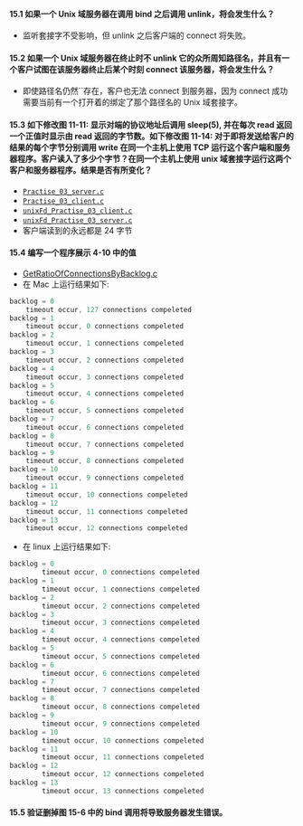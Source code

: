 #### 15.1 如果一个 Unix 域服务器在调用 bind 之后调用 unlink，将会发生什么？

  * 监听套接字不受影响，但 unlink 之后客户端的 connect 将失败。

#### 15.2 如果一个 Unix 域服务器在终止时不 unlink 它的众所周知路径名，并且有一个客户试图在该服务器终止后某个时刻 connect 该服务器，将会发生什么？

  * 即使路径名仍然``存在，客户也无法 connect 到服务器，因为 connect 成功需要当前有一个打开着的绑定了那个路径名的 Unix 域套接字。 

#### 15.3 如下修改图 11-11: 显示对端的协议地址后调用 sleep(5), 并在每次 read 返回一个正值时显示由 read 返回的字节数。如下修改图 11-14: 对于即将发送给客户的结果的每个字节分别调用 write 在同一个主机上使用 TCP 运行这个客户端和服务器程序。客户读入了多少个字节？在同一个主机上使用 unix 域套接字运行这两个客户和服务器程序。结果是否有所变化？

   * [`Practise_03_server.c`](https://github.com/YangXiaoHei/Networking/blob/master/UNP/15%20Unix%20域协议/progs/Practise_03_server.c)
   * [`Practise_03_client.c`](https://github.com/YangXiaoHei/Networking/blob/master/UNP/15%20Unix%20域协议/progs/Practise_03_client.c)
   * [`unixFd_Practise_03_client.c`](https://github.com/YangXiaoHei/Networking/blob/master/UNP/15%20Unix%20域协议/progs/unixFd_Practise_03_client.c)
   * [`unixFd_Practise_03_server.c`](https://github.com/YangXiaoHei/Networking/blob/master/UNP/15%20Unix%20域协议/progs/unixFd_Practise_03_server.c)
   * 客户端读到的永远都是 24 字节

#### 15.4 编写一个程序展示 4-10 中的值

  * [GetRatioOfConnectionsByBacklog.c](https://github.com/YangXiaoHei/Networking/blob/master/UNP/15%20Unix%20域协议/progs/GetRatioOfConnectionsByBacklog.c)
  * 在 Mac 上运行结果如下:
  
~~~C
backlog = 0
	timeout occur, 127 connections compeleted
backlog = 1
	timeout occur, 0 connections compeleted
backlog = 2
	timeout occur, 1 connections compeleted
backlog = 3
	timeout occur, 2 connections compeleted
backlog = 4
	timeout occur, 3 connections compeleted
backlog = 5
	timeout occur, 4 connections compeleted
backlog = 6
	timeout occur, 5 connections compeleted
backlog = 7
	timeout occur, 6 connections compeleted
backlog = 8
	timeout occur, 7 connections compeleted
backlog = 9
	timeout occur, 8 connections compeleted
backlog = 10
	timeout occur, 9 connections compeleted
backlog = 11
	timeout occur, 10 connections compeleted
backlog = 12
	timeout occur, 11 connections compeleted
backlog = 13
	timeout occur, 12 connections compeleted
~~~

  * 在 linux 上运行结果如下:
  
~~~C
backlog = 0
        timeout occur, 0 connections compeleted
backlog = 1
        timeout occur, 1 connections compeleted
backlog = 2
        timeout occur, 2 connections compeleted
backlog = 3
        timeout occur, 3 connections compeleted
backlog = 4
        timeout occur, 4 connections compeleted
backlog = 5
        timeout occur, 5 connections compeleted
backlog = 6
        timeout occur, 6 connections compeleted
backlog = 7
        timeout occur, 7 connections compeleted
backlog = 8
        timeout occur, 8 connections compeleted
backlog = 9
        timeout occur, 9 connections compeleted
backlog = 10
        timeout occur, 10 connections compeleted
backlog = 11
        timeout occur, 11 connections compeleted
backlog = 12
        timeout occur, 12 connections compeleted
backlog = 13
        timeout occur, 13 connections compeleted
~~~

#### 15.5 验证删掉图 15-6 中的 bind 调用将导致服务器发生错误。

